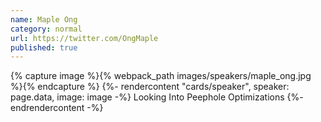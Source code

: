 ```yaml
---
name: Maple Ong
category: normal
url: https://twitter.com/OngMaple
published: true
---
```


{% capture image %}{% webpack_path images/speakers/maple_ong.jpg %}{% endcapture %}
{%- rendercontent "cards/speaker", speaker: page.data, image: image -%}
Looking Into Peephole Optimizations
{%- endrendercontent -%}
